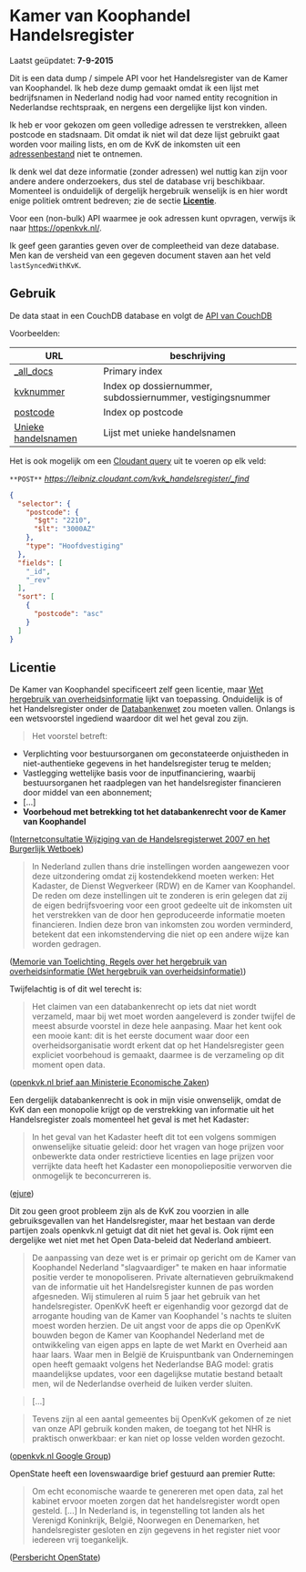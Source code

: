 # Kamer van Koophandel Handelsregister

Laatst geüpdatet: **7-9-2015**

Dit is een data dump / simpele API voor het Handelsregister van de Kamer van Koophandel. Ik heb deze dump gemaakt omdat ik een lijst met bedrijfsnamen in Nederland nodig had voor named
entity recognition in Nederlandse rechtspraak, en nergens een dergelijke lijst kon vinden. 

Ik heb er voor gekozen om geen volledige adressen te verstrekken, alleen postcode en stadsnaam. Dit omdat ik niet wil dat deze lijst gebruikt gaat worden voor mailing lists, en om de KvK de inkomsten uit een [adressenbestand](http://www.kvk.nl/producten-bestellen/adressenbestand/) niet te ontnemen.

Ik denk wel dat deze informatie (zonder adressen) wel nuttig kan zijn
voor andere andere onderzoekers, dus stel de database vrij beschikbaar. Momenteel is onduidelijk of dergelijk hergebruik
wenselijk is en hier wordt enige politiek omtrent bedreven; zie de sectie [**Licentie**](#licentie).

Voor een (non-bulk) API waarmee je ook adressen kunt opvragen, verwijs ik naar https://openkvk.nl/.

Ik geef geen garanties geven over de compleetheid van deze database. Men kan de versheid van een gegeven document staven aan het veld `lastSyncedWithKvK`.

## Gebruik
De data staat in een CouchDB database en volgt de [API van CouchDB](https://wiki.apache.org/couchdb/HTTP_Document_API)

Voorbeelden:

|URL|beschrijving|
|---|---|
|[_all_docs](https://leibniz.cloudant.com/kvk_handelsregister/_all_docs?limit=10&include_docs=true&startkey=%220123%22&endkey=%220200043%22)| Primary index |
|[kvknummer](https://leibniz.cloudant.com/kvk_handelsregister/_design/api/_view/kvknummer?starkey=%2201000169%22&group_level=2)|Index op dossiernummer, subdossiernummer, vestigingsnummer|
|[postcode](https://leibniz.cloudant.com/kvk_handelsregister/_design/api/_view/postcode?limit=10&startkey=[%222%22,%222%22]&stale=ok&group_level=6)|Index op postcode|
|[Unieke handelsnamen](https://leibniz.cloudant.com/kvk_handelsregister/_design/ddoc/_view/all_names?limit=20&reduce=true&group_level=1)|Lijst met unieke handelsnamen|

Het is ook mogelijk om een [Cloudant query](https://cloudant.com/using-cloudant-query-tutorial/) uit te voeren op elk veld:

`**POST**` *https://leibniz.cloudant.com/kvk_handelsregister/_find*
```json
{
  "selector": {
    "postcode": {
      "$gt": "2210",
      "$lt": "3000AZ"
    },
    "type": "Hoofdvestiging"
  },
  "fields": [
    "_id",
    "_rev"
  ],
  "sort": [
    {
      "postcode": "asc"
    }
  ]
}
```

## Licentie
De Kamer van Koophandel specificeert zelf geen licentie, maar [Wet hergebruik van overheidsinformatie](http://wetten.lawly.nl/bwb/BWBR0036795) lijkt van toepassing. Onduidelijk is of het Handelsregister onder de [Databankenwet](http://wetten.lawly.nl/bwb/BWBR0010591) zou moeten vallen. Onlangs is een wetsvoorstel ingediend waardoor dit wel het geval zou zijn.


> Het voorstel betreft: 
- Verplichting voor bestuursorganen om geconstateerde onjuistheden in niet-authentieke gegevens in het handelsregister terug te melden; 
- Vastlegging wettelijke basis voor de inputfinanciering, waarbij bestuursorganen het raadplegen van het handelsregister financieren door middel van een abonnement;
- [...]
- **Voorbehoud met betrekking tot het databankenrecht voor de Kamer van Koophandel**

([Internetconsultatie Wijziging van de Handelsregisterwet 2007 en het Burgerlijk Wetboek](http://www.internetconsultatie.nl/handelsregister))

> In Nederland zullen thans drie instellingen worden aangewezen voor deze uitzondering omdat zij kostendekkend moeten werken: Het Kadaster, de Dienst Wegverkeer (RDW) en de Kamer van Koophandel. De reden om deze instellingen uit te zonderen is erin gelegen dat zij de eigen bedrijfsvoering voor een groot gedeelte uit de inkomsten uit het verstrekken van de door hen geproduceerde informatie moeten financieren. Indien deze bron van inkomsten zou worden verminderd, betekent dat een inkomstenderving die niet op een andere wijze kan worden gedragen.

([Memorie van Toelichting, Regels over het hergebruik van overheidsinformatie (Wet hergebruik van overheidsinformatie)](https://zoek.officielebekendmakingen.nl/kst-34123-3.html))

Twijfelachtig is of dit wel terecht is:

> Het claimen van een databankenrecht op iets dat niet wordt verzameld,
maar bij wet moet worden aangeleverd is zonder twijfel de meest absurde 
voorstel in deze hele aanpasing. Maar het kent ook een mooie
kant: dit is het eerste document waar door een overheidsorganisatie wordt erkent dat op het Handelsregister geen expliciet voorbehoud is gemaakt, daarmee is de verzameling op dit moment open data.

([openkvk.nl brief aan Ministerie Economische Zaken](https://docs.google.com/viewer?a=v&pid=forums&srcid=MDU2Nzg5OTU4NzMwNzczNzIyODABMTg0MzA2OTg1NjkwMzAzMzk5ODgBalpUdmNCZG5zZlFKATAuMQEBdjI))


Een dergelijk databankenrecht is ook in mijn visie onwenselijk, omdat de KvK dan een monopolie krijgt op de verstrekking van informatie uit het Handelsregister zoals momenteel het geval is met het Kadaster:


> In het geval van het Kadaster heeft dit tot een volgens sommigen onwenselijke situatie geleid: door het vragen van hoge prijzen voor onbewerkte data onder restrictieve licenties en lage prijzen voor verrijkte data heeft het Kadaster een monopoliepositie verworven die onmogelijk te beconcurreren is.

([ejure](http://www.ejure.nl/2013/01/open-overheidsdata/))

Dit zou geen groot probleem zijn als de KvK zou voorzien in alle gebruiksgevallen van het Handelsregister, maar het bestaan van derde partijen zoals openkvk.nl getuigt dat dit niet het geval is. Ook rijmt een dergelijke wet niet met het Open Data-beleid dat Nederland ambieert. 

> De aanpassing van deze wet is er primair op gericht om de Kamer van Koophandel Nederland "slagvaardiger" te maken en haar informatie positie verder te monopoliseren. Private alternatieven gebruikmakend van de informatie uit het Handelsregister kunnen de pas worden afgesneden. Wij stimuleren al ruim 5 jaar het gebruik van het handelsregister. OpenKvK heeft er eigenhandig voor gezorgd dat de arrogante houding van de Kamer van Koophandel 's nachts te sluiten moest worden herzien. De uit angst voor de apps die op OpenKvK bouwden begon de Kamer van Koophandel Nederland met de ontwikkeling van eigen apps en lapte de wet Markt en Overheid aan haar laars. Waar men in België de Kruispuntbank van Ondernemingen open heeft gemaakt volgens het Nederlandse BAG model: gratis maandelijkse updates, voor een dagelijkse mutatie bestand betaalt men, wil de Nederlandse overheid de luiken verder sluiten.

> [...] 

> Tevens zijn al een aantal gemeentes bij OpenKvK gekomen of ze niet van onze API gebruik konden maken, de toegang tot het NHR is praktisch onwerkbaar: er kan niet op losse velden worden gezocht.

([openkvk.nl Google Group](https://groups.google.com/forum/#!topic/openkvk/aUA1mp8bJBY))

OpenState heeft een lovenswaardige brief gestuurd aan premier Rutte:

> Om echt economische waarde te genereren met open data, zal het kabinet ervoor moeten zorgen dat het handelsregister wordt open gesteld. [...] In Nederland is, in tegenstelling tot landen als het Verenigd Koninkrijk, België, Noorwegen en Denemarken, het handelsregister gesloten en zijn gegevens in het register niet voor iedereen vrij toegankelijk.

([Persbericht OpenState](http://openstate.pr.co/109981-open-state-roept-kabinet-op-tot-openstelling-handelsregister))
